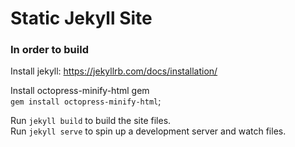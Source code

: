 # Static Jekyll Site

### In order to build

Install jekyll: https://jekyllrb.com/docs/installation/

Install octopress-minify-html gem  
`gem install octopress-minify-html`;

Run `jekyll build` to build the site files.  
Run `jekyll serve` to spin up a development server and watch files.
